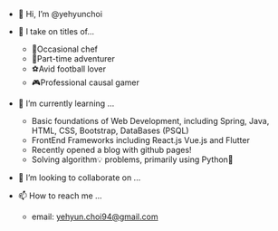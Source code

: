 - 👋 Hi, I’m @yehyunchoi
- 👀 I take on titles of...
  - 🍳Occasional chef
  - 🎒Part-time adventurer
  - ⚽Avid football lover
  - 🎮Professional causal gamer

- 🌱 I’m currently learning ...
  - Basic foundations of Web Development, including Spring, Java, HTML, CSS, Bootstrap, DataBases (PSQL)
  - FrontEnd Frameworks including React.js Vue.js and Flutter
  - Recently opened a blog with github pages!
  - Solving algorithm💡 problems, primarily using Python🐍
  
- 💞️ I’m looking to collaborate on ...
- 📫 How to reach me ...
  - email: yehyun.choi94@gmail.com
